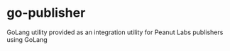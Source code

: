 # go-publisher
GoLang utility provided as an integration utility for Peanut Labs publishers using GoLang
